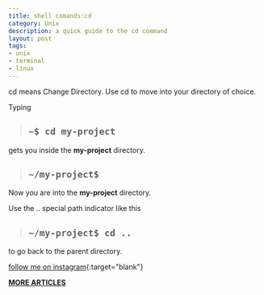 ```yaml
---
title: shell comands:cd
category: Unix
description: a quick guide to the cd command
layout: post
tags:
- unix
- terminal
- linux
---
```


cd means Change Directory.
Use cd to move into your directory of choice. 

Typing 

> ## `~$ cd my-project `

gets you inside the **my-project** directory.



> ## `~/my-project$ `

Now you are into the **my-project** directory.

Use the .. special path indicator like this

> ## `~/my-project$ cd .. `

to go back to the parent directory.





[follow me on instagram](https://instagram.com/devmuangi){:target="blank"}


[**MORE ARTICLES**](/blog)

